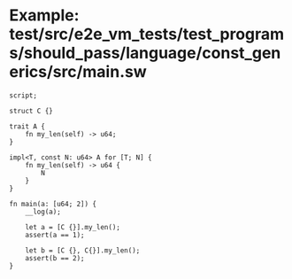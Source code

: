 # Example: test/src/e2e_vm_tests/test_programs/should_pass/language/const_generics/src/main.sw

```sway
script;

struct C {}

trait A {
    fn my_len(self) -> u64;
}

impl<T, const N: u64> A for [T; N] {
    fn my_len(self) -> u64 {
        N
    }
}

fn main(a: [u64; 2]) {
    __log(a);

    let a = [C {}].my_len();
    assert(a == 1);

    let b = [C {}, C{}].my_len();
    assert(b == 2);
}
```
